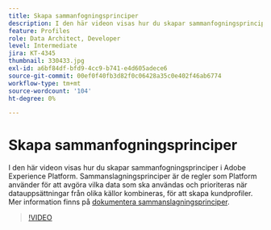 ```yaml
---
title: Skapa sammanfogningsprinciper
description: I den här videon visas hur du skapar sammanfogningsprinciper i Adobe Experience Platform. Sammanslagningsprinciper är de regler som Platform använder för att avgöra vilka data som ska användas och prioriteras när datauppsättningar från olika källor kombineras, för att skapa kundprofiler.
feature: Profiles
role: Data Architect, Developer
level: Intermediate
jira: KT-4345
thumbnail: 330433.jpg
exl-id: a6bf84df-bfd9-4cc9-b741-e4d605adece6
source-git-commit: 00ef0f40fb3d82f0c06428a35c0e402f46ab6774
workflow-type: tm+mt
source-wordcount: '104'
ht-degree: 0%

---
```


# Skapa sammanfogningsprinciper

I den här videon visas hur du skapar sammanfogningsprinciper i Adobe Experience Platform. Sammanslagningsprinciper är de regler som Platform använder för att avgöra vilka data som ska användas och prioriteras när datauppsättningar från olika källor kombineras, för att skapa kundprofiler. Mer information finns på [dokumentera sammanslagningsprinciper](https://experienceleague.adobe.com/docs/experience-platform/profile/merge-policies/overview.html).

>[!VIDEO](https://video.tv.adobe.com/v/330433?learn=on)

